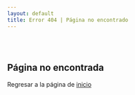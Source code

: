 ```yaml
---
layout: default
title: Error 404 | Página no encontrado
---
```

<!--##  {#margin-titulo-markdown}-->
<div class="alert alert-danger" role="alert" style="margin-top:15%;margin-bottom:15%">
    <h2>Página no encontrada</h2> Regresar a la página de <a href="https://santoslopez.github.io">inicio</a>
</div>
<!-- [Regresar]({{ site.baseurl }})-->
